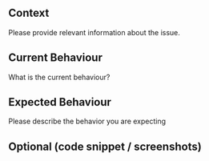 ## Context
Please provide relevant information about the issue.

## Current Behaviour
What is the current behaviour?

## Expected Behaviour
Please describe the behavior you are expecting

## Optional (code snippet / screenshots)

